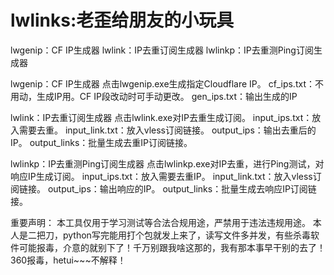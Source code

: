 lwlinks:老歪给朋友的小玩具
===========================
lwgenip：CF IP生成器
lwlink：IP去重订阅生成器
lwlinkp：IP去重测Ping订阅生成器

lwgenip：CF IP生成器
点击lwgenip.exe生成指定Cloudflare IP。
cf_ips.txt：不用动，生成IP用。CF IP段改动时可手动更改。
gen_ips.txt：输出生成的IP

lwlink：IP去重订阅生成器
点击lwlink.exe对IP去重生成订阅。
input_ips.txt：放入需要去重。
input_link.txt：放入vless订阅链接。
output_ips：输出去重后的IP。
output_links：批量生成去重IP订阅链接。

lwlinkp：IP去重测Ping订阅生成器
点击lwlinkp.exe对IP去重，进行Ping测试，对响应IP生成订阅。
input_ips.txt：放入需要去重IP。
input_link.txt：放入vless订阅链接。
output_ips：输出响应的IP。
output_links：批量生成去响应IP订阅链接。

重要声明：
本工具仅用于学习测试等合法合规用途，严禁用于违法违规用途。
本人是二把刀，python写完能用打个包就发上来了，读写文件多并发，有些杀毒软件可能报毒，介意的就别下了！千万别跟我啥这那的，我有那本事早干别的去了！
360报毒，hetui~~~不解释！
